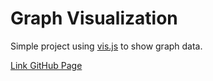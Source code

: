 # Graph Visualization

Simple project using <a href="https://visjs.org/">vis.js</a> to show graph data.

<a href="https://fschmatz.github.io/Graph_visualization/">Link GitHub Page</a>

